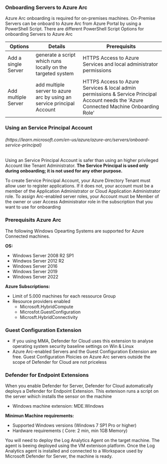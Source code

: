 ### Onboarding Servers to Azure Arc
Azure Arc onboarding is required for on-premises machines.
On-Premise Servers can be onboard to Azure Arc from Azure Portal by using a PowerShell Script. There are different PowerShell Script Options for onboarding 
Servers to Azure Arc

| Options | Details | Prerequisits
| --- | --- | --- |
| Add a single Server | generate a script which runs locally on the targeted system | HTTPS Access to Azure Services and local administrator permissions| 
| Add multiple Server | add multiple server to azure arc by using an service principal Account | HTTPS Access to Azure Services & local admin permissions & Service Principal Account needs the 'Azure Connected Machine Onboarding Role'|

### Using an Service Principal Account 
<h6>(https://learn.microsoft.com/en-us/azure/azure-arc/servers/onboard-service-principal)</h6>

Using an Service Principal Account is safer than using an higher privileged Account like Tenant Administrator. **The Service Principal is used only during onboarding;
it is not used for any other purpose.**

To create Service Principal Account, your Azure Directory Tenant must allow user to register applications. If it does not, your account must be a member of the Application Administrator or Cloud Application Administrator role.
To assign Arc-enabled server roles, your Account must be Member of the owner or user Access Administrator role in the subscription that you want to use for onboarding 



### Prerequisits Azure Arc 
The following Windows Opearting Systems are supported for Azure Connected machines.

**OS:**
- Windows Server 2008 R2 SP1
- Windwos Server 2012 R2
- Windows Server 2016
- Windows Server 2019
- Windows Server 2022

**Azure Subscriptions:**
- Limit of 5.000 machines for each ressource Group
- Resource providers enabled 
  - Microsoft.HybridCompute
  - Microsfot.GuestConfiguration
  - Microsft.HybridConnectivity


### Guest Configuration Extension 
- If you using MMA, Defender for Cloud uses this extension to analyse operating system security baseline settings on Win & Linux
- Azure Arc-enabled Servers and the Guest Configuration Extension are free. Guest Configuration Ploicies on Azure Arc servers outside the scope of Defender for Cloud are not priceless

### Defender for Endpoint Extensions 
When you enable Defender for Server, Defender for Cloud automatically deploys a Defender for Endpoint Extension. This extenison runs a script on the server wihich installs 
the sensor on the machine
- Windows machine extension: MDE.Windows

**Minimun Machine requirements:**
- Supported Windows versions (Windows 7 SP1 Pro or higher) 
- Hardware requirements ( Core: 2 min, min 1GB Memory) 

You will need to deploy the Log Analytics Agent on the target machine. The agent is beeing deployed using the VM extenison platform. Once the Log Analytics agent is installed and connected to a Workspace used by Microsoft Defender for Server, the machine is ready.
